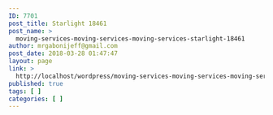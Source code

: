 ```yaml
---
ID: 7701
post_title: Starlight 18461
post_name: >
  moving-services-moving-services-moving-services-starlight-18461
author: mrgabonijeff@gmail.com
post_date: 2018-03-28 01:47:47
layout: page
link: >
  http://localhost/wordpress/moving-services-moving-services-moving-services-starlight-18461/
published: true
tags: [ ]
categories: [ ]
---
```

